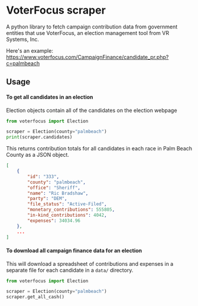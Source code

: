 # VoterFocus scraper

A python library to fetch campaign contribution data from government entities that use VoterFocus, an election management tool from VR Systems, Inc.

Here's an example: https://www.voterfocus.com/CampaignFinance/candidate_pr.php?c=palmbeach


## Usage


#### To get all candidates in an election
Election objects contain all of the candidates on the election webpage

```python
from voterfocus import Election

scraper = Election(county="palmbeach")
print(scraper.candidates)
```

This returns contribution totals for all candidates in each race in Palm Beach County as a JSON object.

```json
[    
    {
        "id": "333",
        "county": "palmbeach",
        "office": "Sheriff",
        "name": "Ric Bradshaw",
        "party": "DEM",
        "file_status": "Active-Filed",
        "monetary_contributions": 555805,
        "in-kind_contributions": 4042,
        "expenses": 34034.96
    },
    ... 
]
```


#### To download all campaign finance data for an election
This will download a spreadsheet of contributions and expenses in a separate file for each candidate in a `data/` directory.

```python
from voterfocus import Election

scraper = Election(county="palmbeach")
scraper.get_all_cash()
```